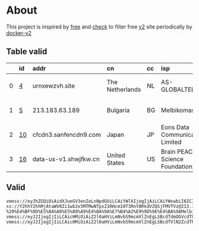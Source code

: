 
# About

This project is inspired by [free](https://github.com/freefq/free) and [check](https://github.com/yeahwu/check) to filter free [v2](https://github.com/v2fly/v2ray-core) site periodically by [docker-v2](https://hub.docker.com/r/v2ray/official)

    

## Table valid
|    | id                   | addr                  | cn              | cc   | isp                                  | ip              | chatgpt          |
|---:|:---------------------|:----------------------|:----------------|:-----|:-------------------------------------|:----------------|:-----------------|
|  0 | [4](config/4.json)   | urnxewzvh.site        | The Netherlands | NL   | AS-GLOBALTELEHOST                    | 185.221.219.26  | Yes (Region: NL) |
|  1 | [5](config/5.json)   | 213.183.63.189        | Bulgaria        | BG   | Melbikomas UAB                       | 213.183.63.189  | Yes (Region: BG) |
|  2 | [10](config/10.json) | cfcdn3.sanfencdn9.com | Japan           | JP   | Eons Data Communications Limited     | 38.207.152.144  | Yes (Region: US) |
|  3 | [16](config/16.json) | data-us-v1.shwjfkw.cn | United States   | US   | Brain PEACE Science Foundation, Inc. | 104.249.174.138 | Yes (Region: US) |

## Valid
```
vmess://eyJhZGQiOiAidXJueGV3enZoLnNpdGUiLCAiYWlkIjogIjAiLCAiYWxwbiI6ICIiLCAiZnAiOiAiIiwgImhvc3QiOiAidXJueGV3enZoLnNpdGUiLCAiaWQiOiAiMDYxOTViNWItMzgxNS00YTA3LTk2ZjctNDdlZWZiYjFiMTQzIiwgIm5ldCI6ICJ3cyIsICJwYXRoIjogIi9rd2htdndzIiwgInBvcnQiOiAiNDQzIiwgInBzIjogImdpdGh1Yi5jb20vZnJlZWZxIC0gXHU3ZjhlXHU1NmZkQ2xvdWRGbGFyZVx1ODI4Mlx1NzBiOSA0IiwgInNjeSI6ICJhdXRvIiwgInNuaSI6ICJ1cm54ZXd6dmguc2l0ZSIsICJ0bHMiOiAidGxzIiwgInR5cGUiOiAiIiwgInYiOiAiMiJ9
ss://Y2hhY2hhMjAtaWV0Zi1wb2x5MTMwNTpsZ1RHcm10T3RnY0RkdVZQSjFMVTVz@213.183.63.189:16325#github.com/freefq%20-%20%E4%BF%9D%E5%8A%A0%E5%88%A9%E4%BA%9A%E7%B4%A2%E9%9D%9E%E4%BA%9AMelbicom%E6%95%B0%E6%8D%AE%E4%B8%AD%E5%BF%83%205
vmess://eyJ2IjogIjIiLCAicHMiOiAiZ2l0aHViLmNvbS9mcmVlZnEgLSBcdTdmOGVcdTU2ZmRDbG91ZEZsYXJlXHU1MTZjXHU1M2Y4Q0ROXHU4MjgyXHU3MGI5IDEwIiwgImFkZCI6ICJjZmNkbjMuc2FuZmVuY2RuOS5jb20iLCAicG9ydCI6ICIyMDUyIiwgImlkIjogIjJiNDg2MjJkLTMwN2MtNDBjZi04OGNhLTk1NGY4M2YzYTlkZCIsICJhaWQiOiAiMCIsICJzY3kiOiAiYXV0byIsICJuZXQiOiAid3MiLCAidHlwZSI6ICJub25lIiwgImhvc3QiOiAia3ZqcXFrbnpqcDYueW9mbmhrZmMueHl6IiwgInBhdGgiOiAiL3ZpZGVvL1pvOThQWWZFIiwgInRscyI6ICIiLCAic25pIjogIiIsICJhbHBuIjogIiJ9
vmess://eyJ2IjogIjIiLCAicHMiOiAiZ2l0aHViLmNvbS9mcmVlZnEgLSBcdTVlN2ZcdTRlMWNcdTc3MDFcdTc5ZmJcdTUyYTggMTYiLCAiYWRkIjogImRhdGEtdXMtdjEuc2h3amZrdy5jbiIsICJwb3J0IjogIjIwNDAxIiwgImlkIjogImIxNDc4ZTI0LTQ5MTYtM2FiZS04ZjE3LTE1OTMxMDEyZWNiZSIsICJhaWQiOiAiMCIsICJzY3kiOiAiYXV0byIsICJuZXQiOiAid3MiLCAidHlwZSI6ICJub25lIiwgImhvc3QiOiAiZGF0YS11cy12MS5zaHdqZmt3LmNuIiwgInBhdGgiOiAiL2RlYmlhbiIsICJ0bHMiOiAiIiwgInNuaSI6ICIiLCAiYWxwbiI6ICIiLCAiZnAiOiAiIn0=
```

